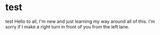# test
test
Hello to all,
I'm new and just learning my way around all of this.
I'm sorry if I make a right turn in front of you from the left lane.
